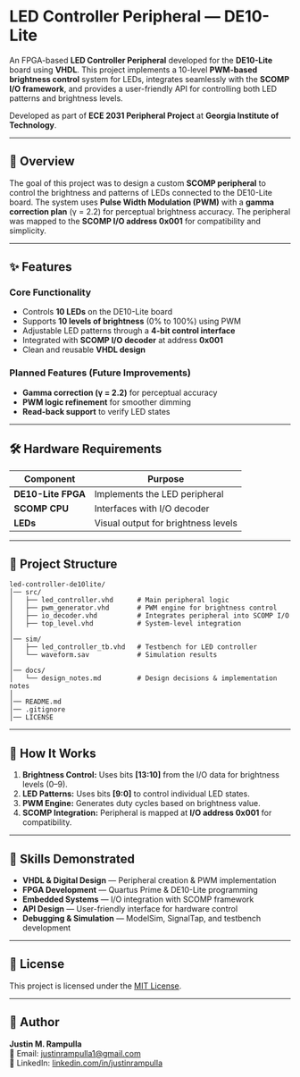 # LED Controller Peripheral — DE10-Lite

An FPGA-based **LED Controller Peripheral** developed for the **DE10-Lite** board using **VHDL**. This project implements a 10-level **PWM-based brightness control** system for LEDs, integrates seamlessly with the **SCOMP I/O framework**, and provides a user-friendly API for controlling both LED patterns and brightness levels.

Developed as part of **ECE 2031 Peripheral Project** at **Georgia Institute of Technology**.

---

## 🎯 Overview

The goal of this project was to design a custom **SCOMP peripheral** to control the brightness and patterns of LEDs connected to the DE10-Lite board. The system uses **Pulse Width Modulation (PWM)** with a **gamma correction plan** (γ = 2.2) for perceptual brightness accuracy. The peripheral was mapped to the **SCOMP I/O address 0x001** for compatibility and simplicity.

---

## ✨ Features

### **Core Functionality**
- Controls **10 LEDs** on the DE10-Lite board
- Supports **10 levels of brightness** (0% to 100%) using PWM
- Adjustable LED patterns through a **4-bit control interface**
- Integrated with **SCOMP I/O decoder** at address **0x001**
- Clean and reusable **VHDL design**

### **Planned Features (Future Improvements)**
- **Gamma correction (γ = 2.2)** for perceptual accuracy
- **PWM logic refinement** for smoother dimming
- **Read-back support** to verify LED states

---

## 🛠️ Hardware Requirements

| Component          | Purpose                          |
|--------------------|----------------------------------|
| **DE10-Lite FPGA** | Implements the LED peripheral   |
| **SCOMP CPU**      | Interfaces with I/O decoder     |
| **LEDs**           | Visual output for brightness levels |

---

## 📁 Project Structure

```
led-controller-de10lite/
│── src/
│   ├── led_controller.vhd      # Main peripheral logic
│   ├── pwm_generator.vhd       # PWM engine for brightness control
│   ├── io_decoder.vhd          # Integrates peripheral into SCOMP I/O
│   ├── top_level.vhd           # System-level integration
│
│── sim/
│   ├── led_controller_tb.vhd   # Testbench for LED controller
│   └── waveform.sav            # Simulation results
│
│── docs/
│   └── design_notes.md         # Design decisions & implementation notes
│
│── README.md
│── .gitignore
│── LICENSE
```

---

## 🚀 How It Works

1. **Brightness Control:** Uses bits **[13:10]** from the I/O data for brightness levels (0–9).
2. **LED Patterns:** Uses bits **[9:0]** to control individual LED states.
3. **PWM Engine:** Generates duty cycles based on brightness value.
4. **SCOMP Integration:** Peripheral is mapped at **I/O address 0x001** for compatibility.

---

## 🧩 Skills Demonstrated

- **VHDL & Digital Design** — Peripheral creation & PWM implementation
- **FPGA Development** — Quartus Prime & DE10-Lite programming
- **Embedded Systems** — I/O integration with SCOMP framework
- **API Design** — User-friendly interface for hardware control
- **Debugging & Simulation** — ModelSim, SignalTap, and testbench development

---

## 📜 License

This project is licensed under the [MIT License](./LICENSE).

---

## 👤 Author

**Justin M. Rampulla**  
📧 Email: [justinrampulla1@gmail.com](mailto:justinrampulla1@gmail.com)  
🔗 LinkedIn: [linkedin.com/in/justinrampulla](https://www.linkedin.com/in/justinrampulla)
